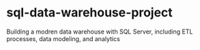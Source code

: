 # sql-data-warehouse-project
Building a modren data warehouse with SQL Server, including ETL processes, data modeling, and analytics
